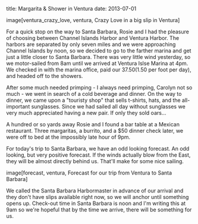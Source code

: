 title: Margarita & Shower in Ventura
date: 2013-07-01

image[ventura_crazy_love, ventura, Crazy Love in a big slip in Ventura]

For a quick stop on the way to Santa Barbara, Rosie and I had the pleasure of
choosing between Channel Islands Harbor and Ventura Harbor.  The harbors are separated
by only seven miles and we were approaching Channel Islands by noon, so we
decided to go to the farther marina and get just a little closer to Santa
Barbara.  There was very little wind yesterday, so we motor-sailed from 8am
until we arrived at Ventura Islse Marina at 4pm.  We checked in with the marina
office, paid our $37.50 ($1.50 per foot per day), and headed off to the
showers.

After some much needed primping - I always need primping, Carolyn not so much - we
went in search of a cold beverage and dinner.  On the way to dinner, we came upon
a "touristy shop" that sells t-shirts, hats, and the all-important sunglasses.  Since
we had sailed all day without sunglasses we very much appreciated having a new pair.
If only they sold oars...

A hundred or so yards away Rosie and I found a bar table at a Mexican
restaurant.  Three margaritas, a burrito, and a $50 dinner check later, we were
off to bed at the impossibly late hour of 9pm.

For today's trip to Santa Barbara, we have an odd looking forecast. An odd looking,
but very positive forecast.  If the winds actually blow from the East, they will
be almost directly behind us.  That'll make for some nice sailing.

image[forecast, ventura, Forecast for our trip from Ventura to Santa Barbara]

We called the Santa Barbara Harbormaster in advance of our arrival and they don't
have slips available right now, so we will anchor until something opens up.  Check-out
time in Santa Barbara is noon and I'm writing this at 9am so we're hopeful that by 
the time we arrive, there will be something for us.
